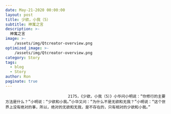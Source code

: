 ```yaml
---
date: May-21-2020 00:00:00
layout: post
title: 少欲，小我（5）
subtitle: 神寓之言
description: >-
  神寓之言
image: >-
    /assets/img/Qtcreator-overview.png
optimized_image: >-
    /assets/img/Qtcreator-overview.png
category: Story
tags:
  - blog
  - Story
author: Ron
paginate: true
---
```


							　　2175，《少欲，小我（5）》小华问小明说：“你修行的主要方法是什么？”小明说：“少欲和小我。”小华又问：“为什么不是无欲和无我？”小明说：“这个世界上没有绝对的事，所以，绝对的无欲和无我，是不存在的，只有相对的少欲和小我。”
							
							
						